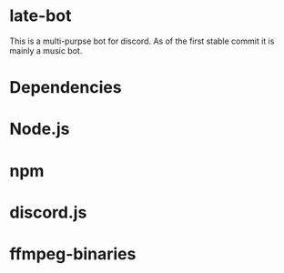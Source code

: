 # late-bot

This is a multi-purpse bot for discord. As of the first stable commit it is mainly a music bot.
# Dependencies

# Node.js

# npm

# discord.js

# ffmpeg-binaries
